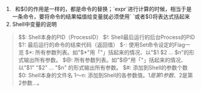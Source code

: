 1. ` `和$()的作用是一样的，都是命令的替换；`expr`进行计算的时候，相当于是一条命令，要将命令的结果幅值给变量就必须使用` `或者$()将表达式括起来
2. Shell中变量的说明
  > $$: Shell本身的PID（ProcessID）
  $!: Shell最后运行的后台Process的PID 
  $?: 最后运行的命令的结束代码（返回值） 
  $-: 使用Set命令设定的Flag一览 
  $*: 所有参数列表。如"$*"用「"」括起来的情况、以"$1 $2 … $n"的形式输出所有参数。 
  $@: 所有参数列表。如"$@"用「"」括起来的情况、以"$1" "$2" … "$n" 的形式输出所有参数。 
  $#: 添加到Shell的参数个数 
  $0: Shell本身的文件名 
  $1～$n: 添加到Shell的各参数值。$1是第1参数、$2是第2参数…。
